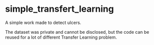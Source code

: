 # simple_transfert_learning
A simple work made to detect ulcers.

The dataset was private and cannot be disclosed, but the code can be reused for a lot of different Transfer Learning problem.